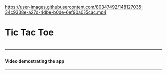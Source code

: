 https://user-images.githubusercontent.com/80347492/148127035-34c9338e-a27d-4dbe-b0de-6ef90a085cac.mp4


<h1>Tic Tac Toe<h1>
<hr>
<h4>Video demostrating the app</h4>
<hr>



